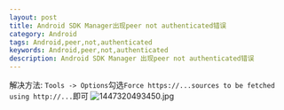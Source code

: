 ```yaml
---
layout: post
title: Android SDK Manager出现peer not authenticated错误
category: Android
tags: Android,peer,not,authenticated
keywords: Android,peer,not,authenticated
description: Android SDK Manager 出现peer not authenticated错误
---
```


解决方法:
`Tools -> Options`勾选`Force https://...sources to be fetched using http://...`即可
![][1]


  [1]: /assets/images/Android-SDK-Manager-peer-not-authenticated/1447320493450.jpg "1447320493450.jpg"